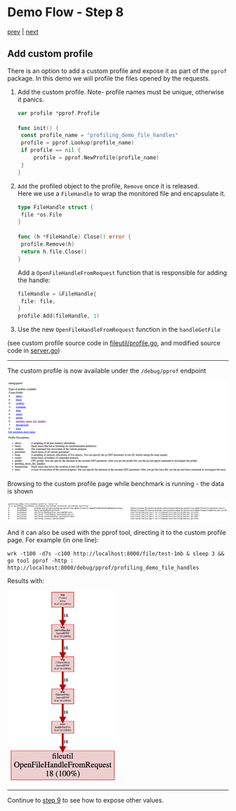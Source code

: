 # Demo Flow - Step 8

[prev](../step7/README.md) | [next](../step9/README.md)

## Add custom profile

There is an option to add a custom profile and expose it as part of the `pprof` package.
In this demo we will profile the files opened by the requests.

1. Add the custom profile. Note- profile names must be unique, otherwise it panics.
   ```go
   var profile *pprof.Profile
   
   func init() {
   	const profile_name = "profiling_demo_file_handles"
   	profile = pprof.Lookup(profile_name)
   	if profile == nil {
   		profile = pprof.NewProfile(profile_name)
   	}
   }
   ```
2. `Add` the profiled object to the profile, `Remove` once it is released.  
   Here we use a `FileHandle` to wrap the monitored file and encapsulate it.
   ```go
   type FileHandle struct {
   	file *os.File
   }

   func (h *FileHandle) Close() error {
   	profile.Remove(h)
   	return h.file.Close()
   }
   ```
   Add a `OpenFileHandleFromRequest` function that is responsible for adding the handle:
   ```go
   fileHandle = &FileHandle{
   	file: file,
   }
   profile.Add(fileHandle, 1)
   ```
3. Use the new `OpenFileHandleFromRequest` function in the `handleGetFile`

(see custom profile source code in [fileutil/profile.go](../../fileutil/profile.go), and modified source code in [server.go](server.go))

----

The custom profile is now available under the `/debug/pprof` endpoint

![](step8-pprof-page.png)

Browsing to the custom profile page while benchmark is running - the data is shown

![](step8-custom-profile-page.png)

And it can also be used with the pprof tool, directing it to the custom profile page. For example (in one line):
```
wrk -t100 -d7s -c100 http://localhost:8000/file/test-1mb & sleep 3 && go tool pprof -http : http://localhost:8000/debug/pprof/profiling_demo_file_handles
```
Results with:

<img src="step8-pprof-custom-profile.png" width="50%">

----

Continue to [step 9](../step9/README.md) to see how to expose other values.